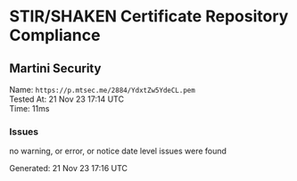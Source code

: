 # STIR/SHAKEN Certificate Repository Compliance

## Martini Security

Name: `https://p.mtsec.me/2884/YdxtZw5YdeCL.pem`\
Tested At: 21 Nov 23 17:14 UTC\
Time: 11ms

### Issues

no warning, or error, or notice date level issues were found

Generated: 21 Nov 23 17:16 UTC